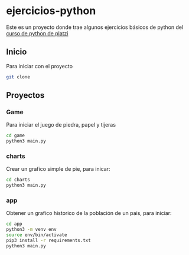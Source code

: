 # ejercicios-python
Este es un proyecto donde trae algunos ejercicios básicos de python del [curso de python de platzi](https://platzi.com/cursos/python-pip/)

## Inicio
Para iniciar con el proyecto

```sh
git clone
```

## Proyectos

### Game
Para iniciar el juego de piedra, papel y tijeras

```sh
cd game
python3 main.py
```

### charts
Crear un grafico simple de pie, para inicar:

```sh
cd charts
python3 main.py
```

### app
Obtener un grafico historico de la población de un pais, para iniciar:

```sh
cd app
python3 -m venv env
source env/bin/activate
pip3 install -r requirements.txt
python3 main.py
```